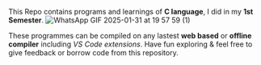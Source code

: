 This Repo contains programs and learnings of **C language**, I did in my **1st Semester**.
![WhatsApp GIF 2025-01-31 at 19 57 59 (1)](https://github.com/user-attachments/assets/fbfa5fce-3e21-4c3a-aed4-2ad111a1257e)


These programmes can be compiled on any lastest **web based** or **offline compiler** including _VS Code extensions_.
Have fun exploring & feel free to give feedback or borrow code from this repository.
